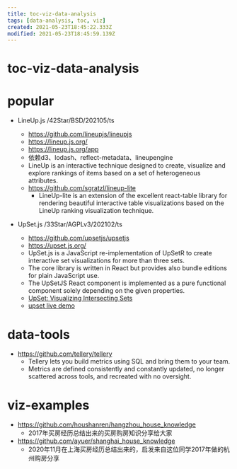 ```yaml
---
title: toc-viz-data-analysis
tags: [data-analysis, toc, viz]
created: 2021-05-23T18:45:22.333Z
modified: 2021-05-23T18:45:59.139Z
---
```


# toc-viz-data-analysis

# popular

- LineUp.js /42Star/BSD/202105/ts
  - https://github.com/lineupjs/lineupjs
  - https://lineup.js.org/
  - https://lineup.js.org/app
  - 依赖d3、lodash、reflect-metadata、lineupengine
  - LineUp is an interactive technique designed to create, visualize and explore rankings of items based on a set of heterogeneous attributes.
  - https://github.com/sgratzl/lineup-lite
    - LineUp-lite is an extension of the excellent react-table library for rendering beautiful interactive table visualizations based on the LineUp ranking visualization technique.

- UpSet.js /33Star/AGPLv3/202102/ts
  - https://github.com/upsetjs/upsetjs
  - https://upset.js.org/
  - UpSet.js is a JavaScript re-implementation of UpSetR to create interactive set visualizations for more than three sets. 
  - The core library is written in React but provides also bundle editions for plain JavaScript use. 
  - The UpSetJS React component is implemented as a pure functional component solely depending on the given properties.
  - [UpSet: Visualizing Intersecting Sets](https://jku-vds-lab.at/tools/upset/)
  - [upset live demo](http://vcg.github.io/upset/)
# data-tools
- https://github.com/tellery/tellery
  - Tellery lets you build metrics using SQL and bring them to your team. 
  - Metrics are defined consistently and constantly updated, no longer scattered across tools, and recreated with no oversight.
# viz-examples
- https://github.com/houshanren/hangzhou_house_knowledge
  - 2017年买房经历总结出来的买房购房知识分享给大家
- https://github.com/ayuer/shanghai_house_knowledge
  - 2020年11月在上海买房经历总结出来的，启发来自这位同学2017年做的杭州购房分享
